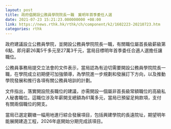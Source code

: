 ```yaml
---
layout: post
title: 政府倡開設公務員學院院長一職　冀明年首季委任人選
date: 2021-07-23 15:21:23.000000000 +08:00
link: https://news.rthk.hk/rthk/ch/component/k2/1602223-20210723.htm
categories: rthk
---
```


政府建議設立公務員學院，並開設公務員學院院長一職，有關職位屬首長級薪級第6點、即月薪26萬5千多元至27萬3千元，當局目標明年首季委任合適人選擔任讓職位。

公務員事務局提交立法會的文件表示，當局認為有迫切需要開設公務員學院院長一職，在學院成立初期便可加強領導，為學院進一步規劃和發展訂下方向，以及推動學院發展和推行各項有關公務員培訓的計劃。

文件指出，落實開設院長職位的建議，亦需開設一個屬非首長級常額職位的高級私人秘書職位。這職位涉及年薪開支總額為61萬多元，當局已預留足夠款項，支付有關兩個職位的開支。

當局已選定觀塘一幅用地進行綜合發展項目，包括興建學院的長遠院址，期望明年能展開建造工程，2026年底開始分期完成該項目。
